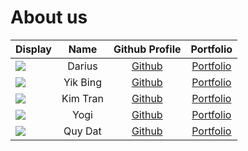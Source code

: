 # About us


Display |   Name   |                 Github Profile                 | Portfolio 
--------|:--------:|:----------------------------------------------:|:---------:
![](https://via.placeholder.com/100.png?text=Photo) |  Darius  | [Github](https://github.com/dariusyawningwhiz) | [Portfolio](docs/team/dariusyawningwhiz.md)
![](https://via.placeholder.com/100.png?text=Photo) | Yik Bing |                   [Github](https://github.com/Yikbing)                   | [Portfolio](https://ay2425s2-cs2113-t11a-1.github.io/tp/team/yikbing)
![](https://via.placeholder.com/100.png?text=Photo) | Kim Tran |         [Github](https://github.com/)          | [Portfolio](docs/team/thienkimtranhoang.md)
![](https://via.placeholder.com/100.png?text=Photo) | Yogi |      [Github](https://github.com/IgoyAI)       | [Portfolio](docs/team/iyogai.md)
![](https://via.placeholder.com/100.png?text=Photo) | Quy Dat |         [Github](https://github.com/)          | [Portfolio](docs/team/quydatnguyen.md)


